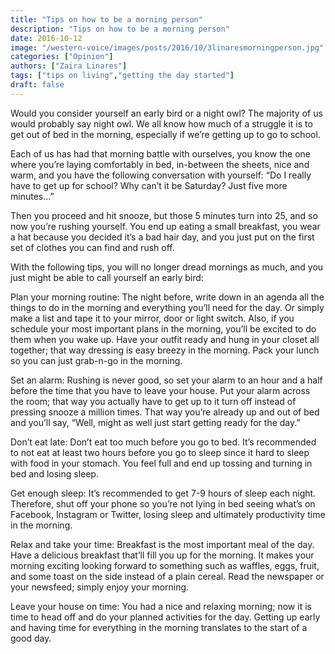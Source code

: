 ```yaml
---
title: "Tips on how to be a morning person"
description: "Tips on how to be a morning person"
date: 2016-10-12
image: "/western-voice/images/posts/2016/10/3linaresmorningperson.jpg"
categories: ["Opinion"]
authors: ["Zaira Linares"]
tags: ["tips on living","getting the day started"]
draft: false
---
```

Would you consider yourself an early bird or a night owl? The majority of us would probably say night owl. We all know how much of a struggle it is to get out of bed in the morning, especially if we’re getting up to go to school.

Each of us has had that morning battle with ourselves, you know the one where you’re laying comfortably in bed, in-between the sheets, nice and warm, and you have the following conversation with yourself: “Do I really have to get up for school? Why can’t it be Saturday? Just five more minutes…”

Then you proceed and hit snooze, but those 5 minutes turn into 25, and so now you’re rushing yourself. You end up eating a small breakfast, you wear a hat because you decided it’s a bad hair day, and you just put on the first set of clothes you can find and rush off.

With the following tips, you will no longer dread mornings as much, and you just might be able to call yourself an early bird:

Plan your morning routine: The night before, write down in an agenda all the things to do in the morning and everything you’ll need for the day. Or simply make a list and tape it to your mirror, door or light switch. Also, if you schedule your most important plans in the morning, you’ll be excited to do them when you wake up. Have your outfit ready and hung in your closet all together; that way dressing is easy breezy in the morning. Pack your lunch so you can just grab-n-go in the morning.

Set an alarm: Rushing is never good, so set your alarm to an hour and a half before the time that you have to leave your house. Put your alarm across the room; that way you actually have to get up to it turn off instead of pressing snooze a million times. That way you’re already up and out of bed and you’ll say, “Well, might as well just start getting ready for the day.”

Don’t eat late: Don’t eat too much before you go to bed. It’s recommended to not eat at least two hours before you go to sleep since it hard to sleep with food in your stomach. You feel full and end up tossing and turning in bed and losing sleep.

Get enough sleep: It’s recommended to get 7-9 hours of sleep each night. Therefore, shut off your phone so you’re not lying in bed seeing what’s on Facebook, Instagram or Twitter, losing sleep and ultimately productivity time in the morning.

Relax and take your time: Breakfast is the most important meal of the day. Have a delicious breakfast that’ll fill you up for the morning. It makes your morning exciting looking forward to something such as waffles, eggs, fruit, and some toast on the side instead of a plain cereal. Read the newspaper or your newsfeed; simply enjoy your morning.

Leave your house on time: You had a nice and relaxing morning; now it is time to head off and do your planned activities for the day. Getting up early and having time for everything in the morning translates to the start of a good day.